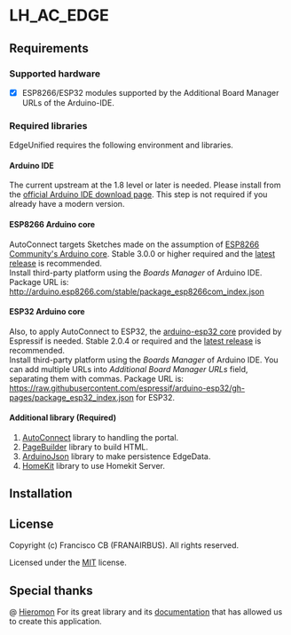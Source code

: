 # LH_AC_EDGE

## Requirements

### Supported hardware

  
  * [X] ESP8266/ESP32 modules supported by the Additional Board Manager URLs of the Arduino-IDE.

### Required libraries

EdgeUnified requires the following environment and libraries.

#### Arduino IDE

The current upstream at the 1.8 level or later is needed. Please install from the [official Arduino IDE download page](https://www.arduino.cc/en/Main/Software). This step is not required if you already have a modern version.

#### ESP8266 Arduino core

AutoConnect targets Sketches made on the assumption of [ESP8266 Community's Arduino core](https://github.com/esp8266/Arduino). Stable 3.0.0 or higher required and the [latest release](https://github.com/esp8266/Arduino/releases/latest) is recommended.  
Install third-party platform using the *Boards Manager* of Arduino IDE. Package URL is: 
http://arduino.esp8266.com/stable/package_esp8266com_index.json

#### ESP32 Arduino core

Also, to apply AutoConnect to ESP32, the [arduino-esp32 core](https://github.com/espressif/arduino-esp32) provided by Espressif is needed. Stable 2.0.4 or required and the [latest release](https://github.com/espressif/arduino-esp32/releases/latest) is recommended.  
Install third-party platform using the *Boards Manager* of Arduino IDE. You can add multiple URLs into *Additional Board Manager URLs* field, separating them with commas. Package URL is: 
https://raw.githubusercontent.com/espressif/arduino-esp32/gh-pages/package_esp32_index.json for ESP32.

#### Additional library (Required)

1. [AutoConnect](https://github.com/Hieromon/AutoConnect) library to handling the portal.
2. [PageBuilder](https://github.com/Hieromon/PageBuilder) library to build HTML.
3. [ArduinoJson](https://github.com/bblanchon/ArduinoJson) library to make persistence EdgeData.
4. [HomeKit](https://github.com/Mixiaoxiao/Arduino-HomeKit-ESP8266) library to use Homekit Server.

## Installation


## License

Copyright (c) Francisco CB (FRANAIRBUS). All rights reserved.

Licensed under the [MIT](https://github.com/FRANAIRBUS/LH_AC_EDGE/blob/main/LICENSE) license.

## Special thanks

 @ [Hieromon](https://github.com/Hieromon/AutoConnect) For its great library and its [documentation](https://hieromon.github.io/AutoConnect/index.html) that has allowed us to create this application.

